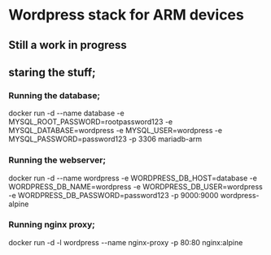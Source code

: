 # Wordpress stack for ARM devices

## Still a work in progress


## staring the stuff;

### Running the database;
docker run -d --name database -e MYSQL_ROOT_PASSWORD=rootpassword123 -e MYSQL_DATABASE=wordpress -e MYSQL_USER=wordpress -e MYSQL_PASSWORD=password123 -p 3306 mariadb-arm

### Running the webserver;
docker run -d --name wordpress -e WORDPRESS_DB_HOST=database -e WORDPRESS_DB_NAME=wordpress -e WORDPRESS_DB_USER=wordpress -e WORDPRESS_DB_PASSWORD=password123 -p 9000:9000 wordpress-alpine

### Running nginx proxy;
docker run -d -l wordpress --name nginx-proxy -p 80:80 nginx:alpine
